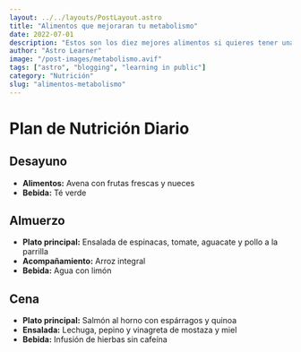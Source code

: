 ```yaml
---
layout: ../../layouts/PostLayout.astro
title: "Alimentos que mejoraran tu metabolismo"
date: 2022-07-01
description: "Estos son los diez mejores alimentos si quieres tener una dieta balanceada, y no morir en el intento."
author: "Astro Learner"
image: "/post-images/metabolismo.avif"
tags: ["astro", "blogging", "learning in public"]
category: "Nutrición"
slug: "alimentos-metabolismo"
---
```


# Plan de Nutrición Diario

## Desayuno

- **Alimentos:** Avena con frutas frescas y nueces
- **Bebida:** Té verde

## Almuerzo

- **Plato principal:** Ensalada de espinacas, tomate, aguacate y pollo a la parrilla
- **Acompañamiento:** Arroz integral
- **Bebida:** Agua con limón

## Cena

- **Plato principal:** Salmón al horno con espárragos y quinoa
- **Ensalada:** Lechuga, pepino y vinagreta de mostaza y miel
- **Bebida:** Infusión de hierbas sin cafeína
